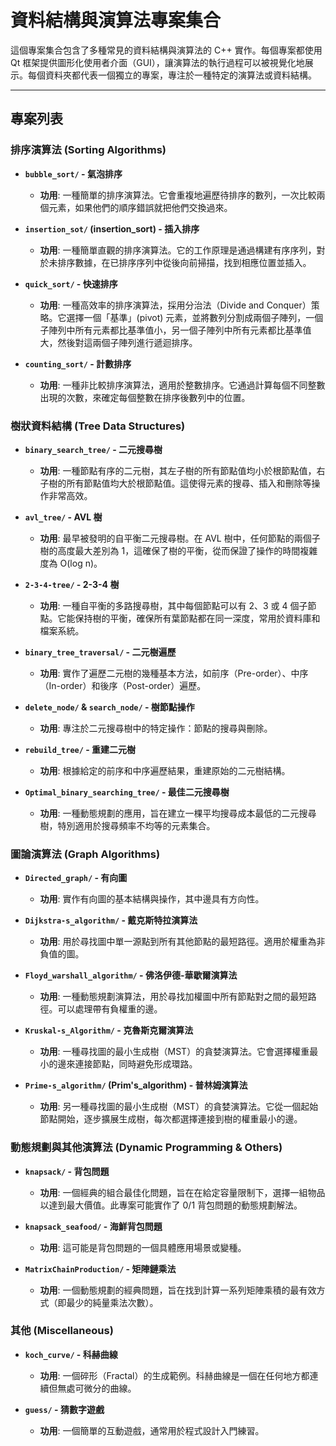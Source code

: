 # 資料結構與演算法專案集合

這個專案集合包含了多種常見的資料結構與演算法的 C++ 實作。每個專案都使用 Qt 框架提供圖形化使用者介面（GUI），讓演算法的執行過程可以被視覺化地展示。每個資料夾都代表一個獨立的專案，專注於一種特定的演算法或資料結構。

---

## 專案列表

### 排序演算法 (Sorting Algorithms)

-   **`bubble_sort/` - 氣泡排序**
    -   **功用**: 一種簡單的排序演算法。它會重複地遍歷待排序的數列，一次比較兩個元素，如果他們的順序錯誤就把他們交換過來。

-   **`insertion_sot/` (insertion_sort) - 插入排序**
    -   **功用**: 一種簡單直觀的排序演算法。它的工作原理是通過構建有序序列，對於未排序數據，在已排序序列中從後向前掃描，找到相應位置並插入。

-   **`quick_sort/` - 快速排序**
    -   **功用**: 一種高效率的排序演算法，採用分治法（Divide and Conquer）策略。它選擇一個「基準」(pivot) 元素，並將數列分割成兩個子陣列，一個子陣列中所有元素都比基準值小，另一個子陣列中所有元素都比基準值大，然後對這兩個子陣列進行遞迴排序。

-   **`counting_sort/` - 計數排序**
    -   **功用**: 一種非比較排序演算法，適用於整數排序。它通過計算每個不同整數出現的次數，來確定每個整數在排序後數列中的位置。

### 樹狀資料結構 (Tree Data Structures)

-   **`binary_search_tree/` - 二元搜尋樹**
    -   **功用**: 一種節點有序的二元樹，其左子樹的所有節點值均小於根節點值，右子樹的所有節點值均大於根節點值。這使得元素的搜尋、插入和刪除等操作非常高效。

-   **`avl_tree/` - AVL 樹**
    -   **功用**: 最早被發明的自平衡二元搜尋樹。在 AVL 樹中，任何節點的兩個子樹的高度最大差別為 1，這確保了樹的平衡，從而保證了操作的時間複雜度為 O(log n)。

-   **`2-3-4-tree/` - 2-3-4 樹**
    -   **功用**: 一種自平衡的多路搜尋樹，其中每個節點可以有 2、3 或 4 個子節點。它能保持樹的平衡，確保所有葉節點都在同一深度，常用於資料庫和檔案系統。

-   **`binary_tree_traversal/` - 二元樹遍歷**
    -   **功用**: 實作了遍歷二元樹的幾種基本方法，如前序（Pre-order）、中序（In-order）和後序（Post-order）遍歷。

-   **`delete_node/` & `search_node/` - 樹節點操作**
    -   **功用**: 專注於二元搜尋樹中的特定操作：節點的搜尋與刪除。

-   **`rebuild_tree/` - 重建二元樹**
    -   **功用**: 根據給定的前序和中序遍歷結果，重建原始的二元樹結構。

-   **`Optimal_binary_searching_tree/` - 最佳二元搜尋樹**
    -   **功用**: 一種動態規劃的應用，旨在建立一棵平均搜尋成本最低的二元搜尋樹，特別適用於搜尋頻率不均等的元素集合。

### 圖論演算法 (Graph Algorithms)

-   **`Directed_graph/` - 有向圖**
    -   **功用**: 實作有向圖的基本結構與操作，其中邊具有方向性。

-   **`Dijkstra-s_algorithm/` - 戴克斯特拉演算法**
    -   **功用**: 用於尋找圖中單一源點到所有其他節點的最短路徑。適用於權重為非負值的圖。

-   **`Floyd_warshall_algorithm/` - 佛洛伊德-華歇爾演算法**
    -   **功用**: 一種動態規劃演算法，用於尋找加權圖中所有節點對之間的最短路徑。可以處理帶有負權重的邊。

-   **`Kruskal-s_Algorithm/` - 克魯斯克爾演算法**
    -   **功用**: 一種尋找圖的最小生成樹（MST）的貪婪演算法。它會選擇權重最小的邊來連接節點，同時避免形成環路。

-   **`Prime-s_algorithm/` (Prim's_algorithm) - 普林姆演算法**
    -   **功用**: 另一種尋找圖的最小生成樹（MST）的貪婪演算法。它從一個起始節點開始，逐步擴展生成樹，每次都選擇連接到樹的權重最小的邊。

### 動態規劃與其他演算法 (Dynamic Programming & Others)

-   **`knapsack/` - 背包問題**
    -   **功用**: 一個經典的組合最佳化問題，旨在在給定容量限制下，選擇一組物品以達到最大價值。此專案可能實作了 0/1 背包問題的動態規劃解法。

-   **`knapsack_seafood/` - 海鮮背包問題**
    -   **功用**: 這可能是背包問題的一個具體應用場景或變種。

-   **`MatrixChainProduction/` - 矩陣鏈乘法**
    -   **功用**: 一個動態規劃的經典問題，旨在找到計算一系列矩陣乘積的最有效方式（即最少的純量乘法次數）。

### 其他 (Miscellaneous)

-   **`koch_curve/` - 科赫曲線**
    -   **功用**: 一個碎形（Fractal）的生成範例。科赫曲線是一個在任何地方都連續但無處可微分的曲線。

-   **`guess/` - 猜數字遊戲**
    -   **功用**: 一個簡單的互動遊戲，通常用於程式設計入門練習。
